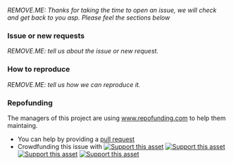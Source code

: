 _REMOVE.ME: Thanks for taking the time to open an issue, we will check and get back to you asp.
Please feel the sections below_

### Issue or new requests 
_REMOVE.ME: tell us about the issue or new request._

### How to reproduce
_REMOVE.ME: tell us how we can reproduce it._

### Repofunding
The managers of this project are using <a href="https://www.repofunding.com" target="_blank">www.repofunding.com</a> to help them maintaing.
 * You can help by providing a [pull request](https://help.github.com/articles/about-pull-requests/)
 * Crowdfunding this issue with [![Support this asset](https://img.shields.io/badge/support-$1-lightgray.svg)](http://google.com.au/) [![Support this asset](https://img.shields.io/badge/support-$5-blue.svg)](http://google.com.au/) [![Support this asset](https://img.shields.io/badge/support-$10-yellow.svg)](http://google.com.au/) [![Support this asset](https://img.shields.io/badge/support-$20-green.svg)](http://google.com.au/)

